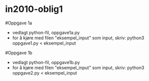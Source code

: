 # in2010-oblig1

#Oppgave 1a
- vedlagt python-fil, oppgave1a.py
- for å kjøre med filen "eksempel_input" som input, skriv:
  python3 oppgave1.py < eksempel_input

#Oppgave 1b
- vedlagt python-fil, oppgave1b.py
- for å kjøre med filen "eksempel_input" som input, skriv:
  python3 oppgave2.py < eksempel_input
